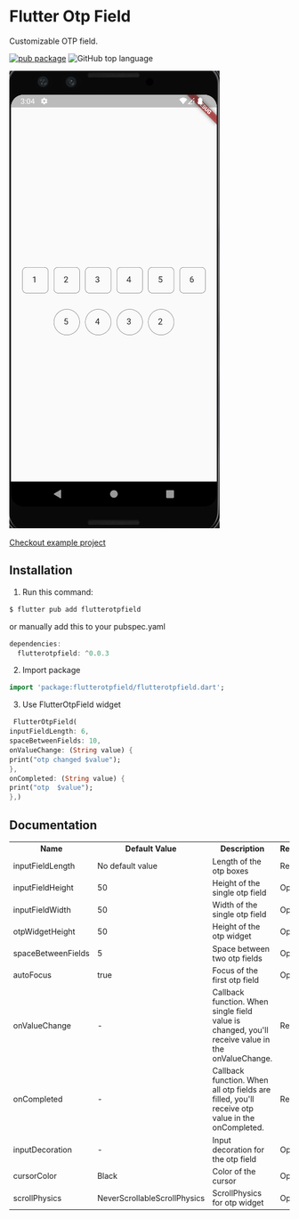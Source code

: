 
# Flutter Otp Field
Customizable OTP field.

[![pub package](https://img.shields.io/pub/v/flutter_otp_text_field.svg)](https://pub.dev/packages/flutterotpfield)
![GitHub top language](https://img.shields.io/github/languages/top/Abhay-cloud/FlutterOtpField)

![](screenshots/img.png)

[Checkout example project](example/lib/main.dart)
## Installation

1. Run this command:
```dart
$ flutter pub add flutterotpfield
```
or manually add this to your pubspec.yaml
```dart
dependencies:
  flutterotpfield: ^0.0.3
```

2. Import package

```dart
import 'package:flutterotpfield/flutterotpfield.dart';
```

3. Use FlutterOtpField widget
```dart
 FlutterOtpField(
inputFieldLength: 6,
spaceBetweenFields: 10,
onValueChange: (String value) {
print("otp changed $value");
},
onCompleted: (String value) {
print("otp  $value");
},)
```

## Documentation
<table>
    <th>Name</th>
    <th>Default Value</th>
    <th>Description</th>
    <th>Required/Optional</th>
    <tr>
        <td>inputFieldLength</td>
        <td>No default value</td>
        <td>Length of the otp boxes</td>
         <td>Required</td>
    </tr>
    <tr>
        <td>inputFieldHeight</td>
        <td>50</td>
        <td>Height of the single otp field</td>
         <td>Optional</td>
    </tr>
     <tr>
        <td>inputFieldWidth</td>
        <td>50</td>
        <td>Width of the single otp field</td>
         <td>Optional</td>
    </tr>
    <tr>
        <td>otpWidgetHeight</td>
        <td>50</td>
        <td>Height of the otp widget</td>
         <td>Optional</td>
    </tr>
    <tr>
        <td>spaceBetweenFields</td>
        <td>5</td>
        <td>Space between two otp fields</td>
         <td>Optional</td>
    </tr>
   <tr>
        <td>autoFocus</td>
        <td>true</td>
        <td>Focus of the first otp field</td>
         <td>Optional</td>
    </tr>
   <tr>
        <td>onValueChange</td>
        <td>-</td>
        <td>Callback function. When single field value is changed, you'll receive value in the onValueChange.</td>
         <td>Required</td>
    </tr>
    <tr>
        <td>onCompleted</td>
        <td>-</td>
        <td>Callback function. When all otp fields are filled, you'll receive otp value in the onCompleted.</td>
         <td>Required</td>
    </tr>
    <tr>
        <td>inputDecoration</td>
        <td>-</td>
        <td>Input decoration for the otp field</td>
         <td>Optional</td>
    </tr>
     <tr>
        <td>cursorColor</td>
        <td>Black</td>
        <td>Color of the cursor</td>
         <td>Optional</td>
    </tr>
    <tr>
        <td>scrollPhysics</td>
        <td>NeverScrollableScrollPhysics</td>
        <td>ScrollPhysics for otp widget</td>
         <td>Optional</td>
    </tr>
</table>
